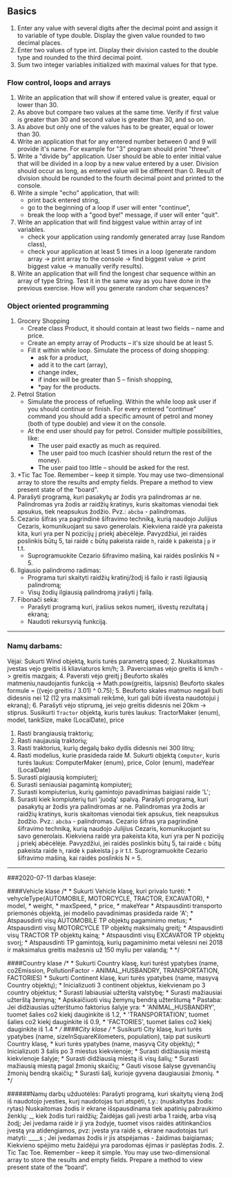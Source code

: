 ## Basics
1. Enter any value with several digits after the decimal point and assign it to variable
of type double. Display the given value rounded to two decimal places.
2. Enter two values of type int. Display their division casted to the double type and rounded to
the third decimal point.
3. Sum two integer variables initialized with maximal values for that type.
### Flow control, loops and arrays
1. Write an application that will show if entered value is greater, equal or lower than 30.
2. As above but compare two values at the same time. Verify if first value is greater than 30 and
second value is greater than 30, and so on.
3. As above but only one of the values has to be greater, equal or lower than 30.
4. Write an application that for any entered number between 0 and 9 will provide it's name. For
example for "3" program should print "three".
7. Write a "divide by" application. User should be able to enter initial value that will be divided
in a loop by a new value entered by a user. Division should occur as long, as entered value
will be different than 0. Result of division should be rounded to the fourth decimal point and
printed to the console.
8. Write a simple "echo" application, that will:
    - print back entered string,
    - go to the beginning of a loop if user will enter "continue",
    - break the loop with a "good bye!" message, if user will enter "quit".
9. Write an application that will find biggest value within array of int variables.
    - check your application using randomly generated array (use Random class),
    - check your application at least 5 times in a loop (generate random array -> print
array to the console -> find biggest value -> print biggest value -> manually verify
results).
10. Write an application that will find the longest char sequence within an array of type String.
Test it in the same way as you have done in the previous exercise. How will you generate
random char sequences?
### Object oriented programming
1. Grocery Shopping
    - Create class Product, it should contain at least two fields – name and price.
    - Create an empty array of Products – it's size should be at least 5.
    - Fill it within while loop. Simulate the process of doing shopping:
        - ask for a product,
        - add it to the cart (array),
        - change index,
        - if index will be greater than 5 – finish shopping,
        - *pay for the products.
2. Petrol Station
    - Simulate the process of refueling. Within the while loop ask user if you should
    continue or finish. For every entered "continue" command you should add a specific
    amount of petrol and money (both of type double) and view it on the console.
    - At the end user should pay for petrol. Consider multiple possibilities, like:
        - The user paid exactly as much as required.
        - The user paid too much (cashier should return the rest of the money).
        - The user paid too little – should be asked for the rest.
3. *Tic Tac Toe. Remember – keep it simple. You may use two-dimensional array to store the
results and empty fields. Prepare a method to view present state of the "board".
4. Parašyti programą, kuri pasakytų ar žodis yra palindromas ar ne. Palindromas yra žodis ar raidžių kratinys, kuris
    skaitomas vienodai tiek apsukus, tiek neapsukus žodžio. Pvz.: `abcba` - palindromas.
5. Cezario šifras yra pagrindinė šifravimo techniką, kurią naudojo Julijius Cezaris, komunikuojant su savo generolais. 
    Kiekviena raidė yra pakeista kita, kuri yra per N pozicijų į priekį abėcėlėje. 
    Pavyzdžiui, jei raidės poslinkis būtų 5, tai raidė `c` būtų pakeista raide `h`, raidė `k` pakeista į `p` ir t.t.
    * Suprogramuokite Cezario šifravimo mašiną, kai raidės poslinkis N = 5.
6. Ilgiausio palindromo radimas:
    * Programa turi skaityti raidžių kratinį/žodį iš failo ir rasti ilgiausią palindromą;
    * Visų žodių ilgiausią palindromą įrašyti į failą.
7. Fibonači seka:
    * Parašyti programą kuri, įrašius sekos numerį, išvestų rezultatą į ekraną;
    * Naudoti rekursyvią funkciją.
---

### Namų darbams:
Vėjai:
Sukurti Wind objektą, kuris turės parametrą speed;
  2. Nuskaitomas įvestas vejo greitis iš kliaviaturos km/h;
  3. Paverciamas vėjo greitis iš km/h -> greitis mazgais;
  4. Paversti vėjo greitį į Beuforto skalės matmeniu,naudojantis funkciją -> Math.pow(greitis, laipsnis) Beuforto skales formule = ((vejo greitis / 3.01) ^ 0.75);
  5. Beuforto skales matmuo negali buti didesnis nei 12 (12 yra maksimali reikšmė, kuri gali būti išvesta naudotojui į ekraną);
  6. Parašyti vėjo stiprumą, jei vejo greitis didesnis nei 20km -> stiprus.
Susikurti `Tractor` objektą, kuris turės laukus: TractorMaker (enum), model, tankSize, make (LocalDate), price
 1. Rasti brangiausią traktorių;
 2. Rasti naujausią traktorių;
 3. Rasti traktorius, kurių degalų bako dydis didesnis nei 300 litrų;
 4. Rasti modelius, kurie prasideda raide M.
Sukurti objektą `Computer`, kuris turės laukus: ComputerMaker (enum), price, Color (enum), madeYear (LocalDate)
  1. Surasti pigiausią kompiuterį;
  2. Surasti seniausiai pagamintą kompiuterį;
  3. Surasti kompiuterius, kurių gamintojo pavadinimas baigiasi raide 'L';
  4. Surasti kiek kompiuterių turi 'juodą' spalvą.
Parašyti programą, kuri pasakytų ar žodis yra palindromas ar ne. Palindromas yra žodis ar raidžių kratinys, kuris skaitomas vienodai tiek apsukus, tiek neapsukus žodžio. Pvz.: `abcba` - palindromas.
Cezario šifras yra pagrindinė šifravimo techniką, kurią naudojo Julijius Cezaris, komunikuojant su savo generolais. Kiekviena raidė yra pakeista kita, kuri yra per N pozicijų į priekį abėcėlėje. Pavyzdžiui, jei raidės poslinkis būtų 5, tai raidė `c` būtų pakeista raide `h`, raidė `k` pakeista į `p` ir t.t.
  Suprogramuokite Cezario šifravimo mašiną, kai raidės poslinkis N = 5.
  
  ---
###2020-07-11 darbas klaseje:

   ####Vehicle klase
    /*
     * Sukurti Vehicle klasę, kuri privalo turėti: 
    * vehycleType(AUTOMOBILE, MOTORCYCLE, TRACTOR, EXCAVATOR), 
    * model, 
     * weight, 
     * maxSpeed, 
    * price, 
     * makeYear
     *   Atspausdinti transporto priemonės objektą, jei modelio pavadinimas prasideda raide 'A';
     *   Atspausdinti visų AUTOMOBILE TP objektų pagaminimo metus;
     *   Atspausdinti visų MOTORCYCLE TP objektų maksimalų greitį;
     *   Atspausdinti visų TRACTOR TP objektų kainą;
     *   Atspausdinti visų EXCAVATOR TP objektų svorį;
     *   Atspausdinti TP gamintoją, kurių pagaminimo metai vėlesni nei 2018 ir maksimalus greitis mažesnis už 150 myliu per valandą;
     *  */
  
  ####Country klase
     /*
       *   Sukurti Country klasę, kuri turėst ypatybes (name, co2Emission, PollutionFactor - ANIMAL_HUSBANDRY, TRANSPORTATION, FACTORIES)
       *   Sukurti Continent klasę, kuri turės ypatybes (name, masyvą Country objektų);
       *       Inicializuoti 3 continent objektus, kiekvienam po 3 country objektus;
       *       Surasti labiausiai užterštą valstybę;
       *       Surasti mažiausiai užterštą žemyną;
       *       Apskaičiuoti visų žemynų bendrą užterštumą
       *   Pastaba: Jei didžiausias užterštumo faktorius šalyje yra:
       *      'ANIMAL_HUSBANDRY', tuomet šalies co2 kiekį dauginkite iš 1.2,
       *      'TRANSPORTATION', tuomet šalies co2 kiekį dauginkite iš 0.9,
       *      'FACTORIES', tuomet šalies co2 kiekį dauginkite iš 1.4
       * */
   ####City klase
       /*
        * Susikurti City klasę, kuri turės ypatybes (name, sizeInSquareKilometers, population), taip pat susikurti Country klasę,
        * kuri turės ypatybes (name, masyvą City objektų);
        *   Inicializuoti 3 šalis po 3 miestus kiekvienoje;
        *   Surasti didžiausią miestą kiekvienoje šalyje;
        *   Surasti didžiausią miestą iš visų šalių;
        *   Surasti mažiausią miestą pagal žmonių skaičių;
        *   Gauti visose šalyse gyvenančių žmonių bendrą skaičių;
        *   Surasti šalį, kurioje gyvena daugiausiai žmonių.
        * */
        
   ######Namų darbų užduotėlės:
        Parašyti programą, kuri skaitytų vieną žodį iš naudotojo įvesties, kurį naudotojas turi atspėti, t.y.: (nuskaitytas žodis: rytas)
                 Nuskaitomas žodis ir ekrane išspausdinama tiek apatinių pabraukimo ženklų: _, kiek žodis turi raidžių;
                 Žaidėjas gali įvesti arba 1 raidę, arba visą žodį;
                 Jei įvedama raidė ir ji yra žodyje, tuomet visos raidės atitinkančios įvestą yra atidengiamos, pvz: įvesta yra raidė s, ekrane naudotojas turi matyti: ____s ;
                 Jei įvedamas žodis ir jis atspėjamas - žaidimas baigiamas;
                 Kiekvieno spėjimo metu žaidėjui yra parodomas ėjimas ir paslėptas žodis.
         2. Tic Tac Toe. Remember – keep it simple. You may use two-dimensional array to store the results and empty fields. Prepare a method to view present state of the “board”. 